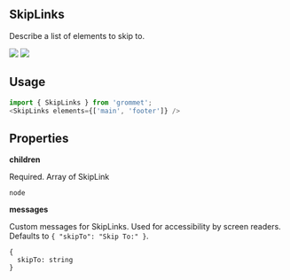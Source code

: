 ## SkipLinks
Describe a list of elements to skip to.

[![](https://cdn-images-1.medium.com/fit/c/120/120/1*TD1P0HtIH9zF0UEH28zYtw.png)](https://storybook.grommet.io/?selectedKind=SkipLinks&full=0&addons=0&stories=1&panelRight=0) [![](https://codesandbox.io/static/img/play-codesandbox.svg)](https://codesandbox.io/s/github/grommet/grommet-sandbox?initialpath=/skiplinks&module=%2Fsrc%2FSkipLinks.js)
## Usage

```javascript
import { SkipLinks } from 'grommet';
<SkipLinks elements={['main', 'footer']} />
```

## Properties

**children**

Required. Array of SkipLink

```
node
```

**messages**

Custom messages for SkipLinks. Used for accessibility by screen 
readers. Defaults to `{
  "skipTo": "Skip To:"
}`.

```
{
  skipTo: string
}
```
  
